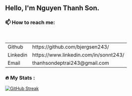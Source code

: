 ## Hello, I'm Nguyen Thanh Son.
### :mailbox: How to reach me:

<br>
<table>
  <tr>
    <td>
      Github 
    </td>
    <td>
      https://github.com/bjergsen243/
    </td>
  </tr>
 
  <tr>
    <td>
      Linkedin 
    </td>
    <td>
      https://www.linkedin.com/in/sonnt243/
    </td>
  </tr>
  <tr>
    <td>
      Email 
    </td>
    <td>
      <a src = "thanhsondeptrai243@gmail.com">thanhsondeptrai243@gmail.com</a>
    </td>
  </tr>
</table>

### :fire: My Stats :
[![GitHub Streak](http://github-readme-streak-stats.herokuapp.com?user=bjergsen243&theme=dark)](https://git.io/streak-stats)

